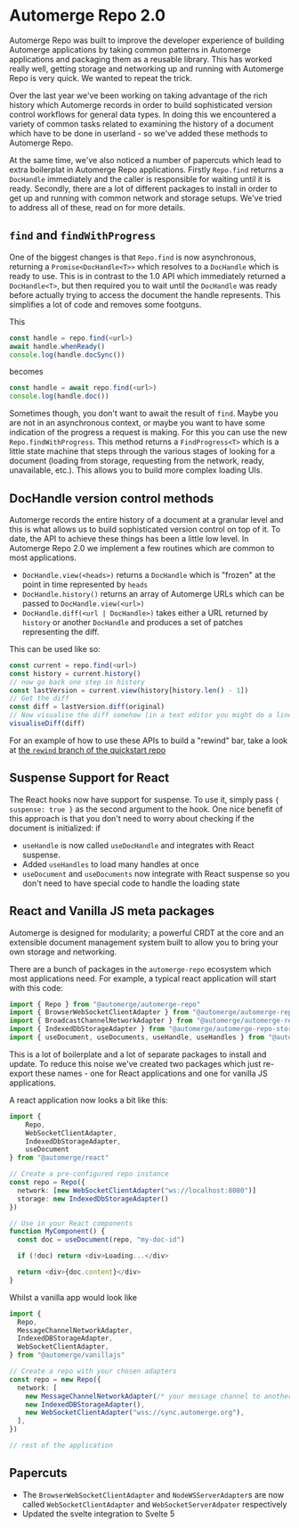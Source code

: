 # Automerge Repo 2.0

Automerge Repo was built to improve the developer experience of building Automerge applications by taking common patterns in Automerge applications and packaging them as a reusable library. This has worked really well, getting storage and networking up and running with Automerge Repo is very quick. We wanted to repeat the trick.

Over the last year we've been working on taking advantage of the rich history which Automerge records in order to build sophisticated version control workflows for general data types. In doing this we encountered a variety of common tasks related to examining the history of a document which have to be done in userland - so we've added these methods to Automerge Repo.

At the same time, we've also noticed a number of papercuts which lead to extra boilerplat in Automerge Repo applications. Firstly `Repo.find` returns a `DocHandle` immediately and the caller is responsible for waiting until it is ready. Secondly, there are a lot of different packages to install in order to get up and running with common network and storage setups. We've tried to address all of these, read on for more details.

## `find` and `findWithProgress`

One of the biggest changes is that `Repo.find` is now asynchronous, returning a `Promise<DocHandle<T>>` which resolves to a `DocHandle` which is ready to use. This is in contrast to the 1.0 API which immediately returned a `DocHandle<T>`, but then required you to wait until the `DocHandle` was ready before actually trying to access the document the handle represents. This simplifies a lot of code and removes some footguns.

This

```typescript
const handle = repo.find(<url>)
await handle.whenReady()
console.log(handle.docSync())
```

becomes

```typescript
const handle = await repo.find(<url>)
console.log(handle.doc())
```

Sometimes though, you don't want to await the result of `find`. Maybe you are not in an asynchronous context, or maybe you want to have some indication of the progress a request is making. For this you can use the new `Repo.findWithProgress`. This method returns a `FindProgress<T>` which is a little state machine that steps through the various stages of looking for a document (loading from storage, requesting from the network, ready, unavailable, etc.). This allows you to build more complex loading UIs.

## DocHandle version control methods

Automerge records the entire history of a document at a granular level and this is what allows us to build sophisticated version control on top of it. To date, the API to achieve these things has been a little low level. In Automerge Repo 2.0 we implement a few routines which are common to most applications.

* `DocHandle.view(<heads>)` returns a `DocHandle` which is "frozen" at the point in time represented by `heads`
* `DocHandle.history()` returns an array of Automerge URLs which can be passed to `DocHandle.view(<url>)` 
* `DocHandle.diff(<url | DocHandle>)` takes either a URL returned by `history` or another `DocHandle` and produces a set of patches representing the diff.

This can be used like so:

```typescript
const current = repo.find(<url>)
const history = current.history()
// now go back one step in history
const lastVersion = current.view(history[history.len() - 1])
// Get the diff 
const diff = lastVersion.diff(original)
// Now visualise the diff somehow (in a text editor you might do a line based diff for example)
visualiseDiff(diff)
```

For an example of how to use these APIs to build a "rewind" bar, take a look at [the `rewind` branch of the quickstart repo](https://github.com/automerge/automerge-repo-quickstart/tree/rewind)

## Suspense Support for React

The React hooks now have support for suspense. To use it, simply pass `{ suspense: true }` as the second argument to the hook. One nice benefit of this approach is that you don't need to worry about checking if the document is initialized: if

* `useHandle` is now called `useDocHandle` and integrates with React suspense.
* Added `useHandles` to load many handles at once
* `useDocument` and `useDocuments` now integrate with React suspense so you don't need to have special code to handle the loading state

## React and Vanilla JS meta packages

Automerge is designed for modularity; a powerful CRDT at the core and an extensible document management system built to allow you to bring your own storage and networking.

There are a bunch of packages in the `automerge-repo` ecosystem which most applications need. For example, a typical react application will start with this code:

```typescript
import { Repo } from "@automerge/automerge-repo"
import { BrowserWebSocketClientAdapter } from "@automerge/automerge-repo-network-websocket"
import { BroadcastChannelNetworkAdapter } from "@automerge/automerge-repo-network-broadcastchannel"
import { IndexedDbStorageAdapter } from "@automerge/automerge-repo-storage-indexeddb"
import { useDocument, useDocuments, useHandle, useHandles } from "@automerge/automerge-repo-react-hooks"
```

This is a lot of boilerplate and a lot of separate packages to install and update. To reduce this noise we've created two packages which just re-export these names - one for React applications and one for vanilla JS applications. 

A react application now looks a bit like this:

```typescript
import {
    Repo,
    WebSocketClientAdapter,
    IndexedDbStorageAdapter,
    useDocument
} from "@automerge/react"

// Create a pre-configured repo instance
const repo = Repo({
  network: [new WebSocketClientAdapter("ws://localhost:8080")]
  storage: new IndexedDbStorageAdapter()
})

// Use in your React components
function MyComponent() {
  const doc = useDocument(repo, "my-doc-id")

  if (!doc) return <div>Loading...</div>

  return <div>{doc.content}</div>
}

```

Whilst a vanilla app would look like

```typescript
import {
  Repo,
  MessageChannelNetworkAdapter,
  IndexedDBStorageAdapter,
  WebSocketClientAdapter,
} from "@automerge/vanillajs"

// Create a repo with your chosen adapters
const repo = new Repo({
  network: [
    new MessageChannelNetworkAdapter(/* your message channel to another repo here */),
    new IndexedDBStorageAdapter(),
    new WebSocketClientAdapter("wss://sync.automerge.org"),
  ],
})

// rest of the application
```

## Papercuts

* The `BrowserWebSocketClientAdapter` and `NodeWSServerAdapter`s are now called `WebSocketClientAdapter` and `WebSocketServerAdpater` respectively
* Updated the svelte integration to Svelte 5
